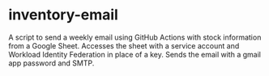 # inventory-email

A script to send a weekly email using GitHub Actions with stock information from a Google Sheet. Accesses the sheet with a service account and Workload Identity Federation in place of a key. Sends the email with a gmail app password and SMTP.
